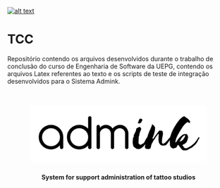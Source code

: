 [
    ![alt text](https://i.imgur.com/VOsEXvi.png "Meus contatos.")
    ](https://about.me/QAkarotto)

# TCC

Repositório contendo os arquivos desenvolvidos durante o trabalho de conclusão do curso de Engenharia de Software da UEPG, contendo os arquivos Latex referentes ao texto e os scripts de teste de integração desenvolvidos para o Sistema Admink.


<!-- PROJECT LOGO -->
<br />
<p align="center">
    <img src="admink/logo/admink_logo.png" alt="Logo" width="400">
  </a>
  <h4 align="center">
    System for support administration of tattoo studios
    <br />
</h4>